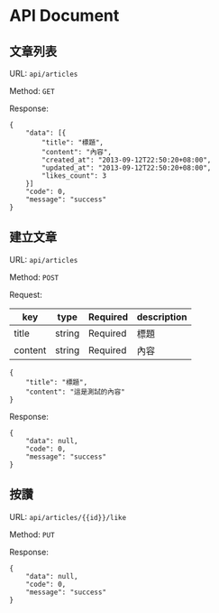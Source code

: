 # API Document


## 文章列表

URL: `api/articles`

Method: `GET`

Response:

```json=
{
    "data": [{
        "title": "標題",
        "content": "內容",
        "created_at": "2013-09-12T22:50:20+08:00",
        "updated_at": "2013-09-12T22:50:20+08:00",
        "likes_count": 3
    }]
    "code": 0,
    "message": "success"
}
```

## 建立文章

URL: `api/articles`

Method: `POST`

Request: 

| key | type | Required | description |
| --- | --- |  --- | --- |
| title | string | Required | 標題 |
| content | string | Required | 內容 |

```json=
{
    "title": "標題",
    "content": "這是測試的內容"
}
```

Response:

```json=
{
    "data": null,
    "code": 0,
    "message": "success"
}
```

## 按讚

URL: `api/articles/{{id}}/like`

Method: `PUT`

Response:

```json=
{
    "data": null,
    "code": 0,
    "message": "success"
}
```